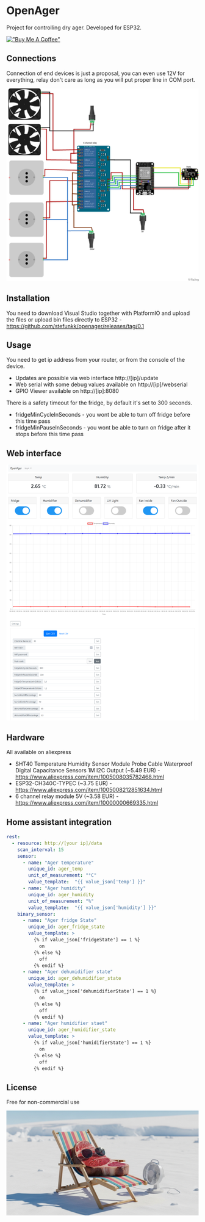 # OpenAger

Project for controlling dry ager. Developed for ESP32.

[!["Buy Me A Coffee"](https://www.buymeacoffee.com/assets/img/custom_images/orange_img.png)](https://buycoffee.to/stefunk)

##  Connections

Connection of end devices is just a proposal, you can even use 12V for everything, relay don't care as long as you will put proper line in COM port.

![Schematics](schematic.png)

##  Installation

You need to download Visual Studio together with PlatformIO and upload the files or upload bin files directly to ESP32 - https://github.com/stefunkk/openager/releases/tag/0.1

## Usage

You need to get ip address from your router, or from the console of the device.

* Updates are possible via web interface http://[ip]/update
* Web serial with some debug values available on http://[ip]/webserial
* GPIO Viewer available on http://[ip]:8080

There is a safety timeout for the fridge, by default it's set to 300 seconds.

* fridgeMinCycleInSeconds - you wont be able to turn off fridge before this time pass
* fridgeMinPauseInSeconds - you wont be able to turn on fridge after it stops before this time pass 

## Web interface

![Screenshot](ss.png)

## Hardware

All available on aliexpress

* SHT40 Temperature Humidity Sensor Module Probe Cable Waterproof Digital Capacitance Sensors 1M I2C Output (~5.49 EUR) -  https://www.aliexpress.com/item/1005008035782468.html 
* ESP32-CH340C-TYPEC (~3.75 EUR) - https://www.aliexpress.com/item/1005008212851634.html
* 6 channel relay module 5V (~3.58 EUR) - https://www.aliexpress.com/item/10000000669335.html

## Home assistant integration

```yaml
rest:
  - resource: http://[your ip]/data
    scan_interval: 15
    sensor:
      - name: "Ager temperature"
        unique_id: ager_temp
        unit_of_measurement: "°C"
        value_template:  "{{ value_json['temp'] }}"
      - name: "Ager humidity"
        unique_id: ager_humidity
        unit_of_measurement: "%"
        value_template:  "{{ value_json['humidity'] }}" 
    binary_sensor: 
      - name: "Ager fridge State"
        unique_id: ager_fridge_state
        value_template: >
          {% if value_json['fridgeState'] == 1 %}
            on
          {% else %}
            off
          {% endif %}
      - name: "Ager dehumidifier state" 
        unique_id: ager_dehumidifier_state
        value_template: >
          {% if value_json['dehumidifierState'] == 1 %}
            on
          {% else %}
            off
          {% endif %}
      - name: "Ager humidifier staet" 
        unique_id: ager_humidifier_state
        value_template: >
          {% if value_json['humidifierState'] == 1 %}
            on
          {% else %}
            off
          {% endif %}
```

## License

Free for non-commercial use

![cover](stek.jpg)
